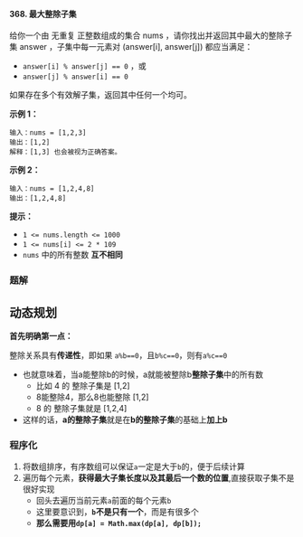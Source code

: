 #### 368. 最大整除子集

给你一个由 无重复 正整数组成的集合 nums ，请你找出并返回其中最大的整除子集 answer ，子集中每一元素对 (answer[i], answer[j]) 都应当满足：

- `answer[i] % answer[j] == 0` ，或
- `answer[j] % answer[i] == 0`

如果存在多个有效解子集，返回其中任何一个均可。

**示例 1：**

```shell
输入：nums = [1,2,3]
输出：[1,2]
解释：[1,3] 也会被视为正确答案。
```

**示例 2：**

```shell
输入：nums = [1,2,4,8]
输出：[1,2,4,8]
```

**提示：**

- `1 <= nums.length <= 1000`
- `1 <= nums[i] <= 2 * 109`
- `nums` 中的所有整数 **互不相同**

### 题解

## 动态规划

**首先明确第一点：**

整除关系具有**传递性**，即如果 `a%b==0`，且`b%c==0`，则有`a%c==0`

* 也就意味着，当a能整除b的时候，a就能被整除b**整除子集**中的所有数
  * 比如 4 的 整除子集是 [1,2]
  * 8能整除4，那么8也能整除 [1,2]
  * 8 的 整除子集就是 [1,2,4]
* 这样的话，**a的整除子集**就是在**b的整除子集**的基础上**加上b**

### 程序化

1. 将数组排序，有序数组可以保证`a`一定是大于`b`的，便于后续计算
2. 遍历每个元素，**获得最大子集长度以及其最后一个数的位置**,直接获取子集不是很好实现
   * 回头去遍历当前元素`a`前面的每个元素`b`
   * 这里要意识到，**`b`不是只有一个**，而是有很多个
   * **那么需要用`dp[a] = Math.max(dp[a], dp[b]);`**